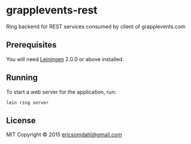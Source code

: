 # grapplevents-rest

Ring backend for REST services consumed by client of grapplevents.com

## Prerequisites

You will need [Leiningen][] 2.0.0 or above installed.

[leiningen]: https://github.com/technomancy/leiningen

## Running

To start a web server for the application, run:

    lein ring server

## License
MIT
Copyright © 2015 ericsomdahl@gmail.com
